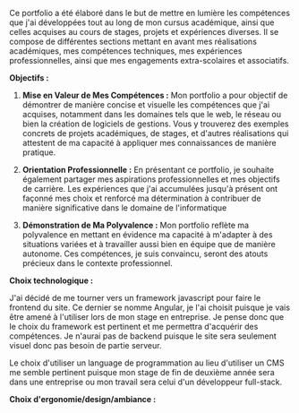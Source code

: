 Ce portfolio a été élaboré dans le but de mettre en lumière les compétences que j'ai développées tout au long de mon cursus académique, ainsi que celles acquises au cours de stages, projets et expériences diverses. Il se compose de différentes sections mettant en avant mes réalisations académiques, mes compétences techniques, mes expériences professionnelles, ainsi que mes engagements extra-scolaires et associatifs.

**Objectifs :**

1. **Mise en Valeur de Mes Compétences :** Mon portfolio a pour objectif de démontrer de manière concise et visuelle les compétences que j'ai acquises, notamment dans les domaines tels que le web, le réseau ou bien la création de logiciels de gestions. Vous y trouverez des exemples concrets de projets académiques, de stages, et d'autres réalisations qui attestent de ma capacité à appliquer mes connaissances de manière pratique.
    
2. **Orientation Professionnelle :** En présentant ce portfolio, je souhaite également partager mes aspirations professionnelles et mes objectifs de carrière. Les expériences que j'ai accumulées jusqu'à présent ont façonné mes choix et renforcé ma détermination à contribuer de manière significative dans le domaine de l'informatique
    
3. **Démonstration de Ma Polyvalence :** Mon portfolio reflète ma polyvalence en mettant en évidence ma capacité à m'adapter à des situations variées et à travailler aussi bien en équipe que de manière autonome. Ces compétences, je suis convaincu, seront des atouts précieux dans le contexte professionnel.

**Choix technologique :**

J'ai décidé de me tourner vers un framework javascript pour faire le frontend du site. Ce dernier se nomme Angular, je l'ai choisit puisque je vais être amené à l'utiliser lors de mon stage en entreprise. Je pense donc que le choix du framework est pertinent et me permettra d'acquérir des compétences. Je n'aurai pas de backend puisque le site sera seulement visuel donc pas besoin de partie serveur.

Le choix d'utiliser un language de programmation au lieu d'utiliser un CMS me semble pertinent puisque mon stage de fin de deuxième année sera dans une entreprise ou mon travail sera celui d'un développeur full-stack.

**Choix d'ergonomie/design/ambiance :**


